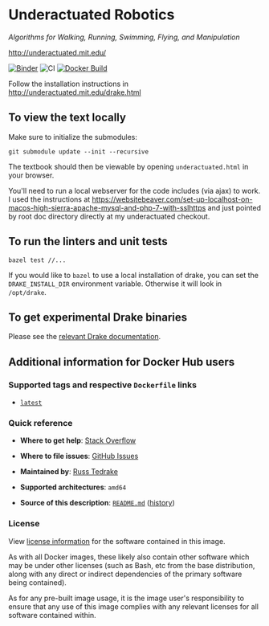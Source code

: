 <!-- This file automatically populates the overview page on Docker Hub. -->

Underactuated Robotics
======================

*Algorithms for Walking, Running, Swimming, Flying, and Manipulation*

<http://underactuated.mit.edu/>

[![Binder](https://mybinder.org/badge_logo.svg)](https://mybinder.org/v2/gh/RussTedrake/underactuated/master)
![CI](https://github.com/RussTedrake/underactuated/workflows/CI/badge.svg)
[![Docker Build](https://img.shields.io/docker/cloud/build/russtedrake/underactuated?logo=docker)](https://hub.docker.com/r/russtedrake/underactuated)

Follow the installation instructions in http://underactuated.mit.edu/drake.html

To view the text locally
------------------------

Make sure to initialize the submodules:

```
git submodule update --init --recursive
```

The textbook should then be viewable by opening `underactuated.html` in your
browser.

You'll need to run a local webserver for the code includes (via ajax) to work. I
used the instructions at 
https://websitebeaver.com/set-up-localhost-on-macos-high-sierra-apache-mysql-and-php-7-with-sslhttps
and just pointed by root doc directory directly at my underactuated checkout.

To run the linters and unit tests
---------------------------------

```
bazel test //...
```

If you would like to `bazel` to use a local installation of drake, you can set
the `DRAKE_INSTALL_DIR` environment variable.  Otherwise it will look in
`/opt/drake`.

To get experimental Drake binaries
----------------------------------

Please see the [relevant Drake documentation](https://drake.mit.edu/jenkins#building-binary-packages-on-demand).

Additional information for Docker Hub users
-------------------------------------------

### Supported tags and respective `Dockerfile` links

-	[`latest`](https://github.com/RussTedrake/underactuated/blob/master/scripts/docker/Dockerfile)

### Quick reference

* **Where to get help**:
  [Stack Overflow](https://stackoverflow.com/questions/tagged/underactuated)

* **Where to file issues**:
  [GitHub Issues](https://github.com/RussTedrake/underactuated/issues)

-	**Maintained by**:
	[Russ Tedrake](https://github.com/RussTedrake)

-	**Supported architectures**:
  `amd64`

-	**Source of this description**:
	[`README.md`](https://github.com/RussTedrake/underactuated/blob/master/README.md)
	([history](https://github.com/RussTedrake/underactuated/commits/master/README.md))

### License

View [license information](https://github.com/RussTedrake/underactuated/blob/master/LICENSE.TXT)
for the software contained in this image.

As with all Docker images, these likely also contain other software which may be
under other licenses (such as Bash, etc from the base distribution, along with
any direct or indirect dependencies of the primary software being contained).

As for any pre-built image usage, it is the image user's responsibility to
ensure that any use of this image complies with any relevant licenses for all
software contained within.
